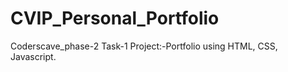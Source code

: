 # CVIP_Personal_Portfolio
Coderscave_phase-2 Task-1 Project:-Portfolio using HTML, CSS, Javascript.

